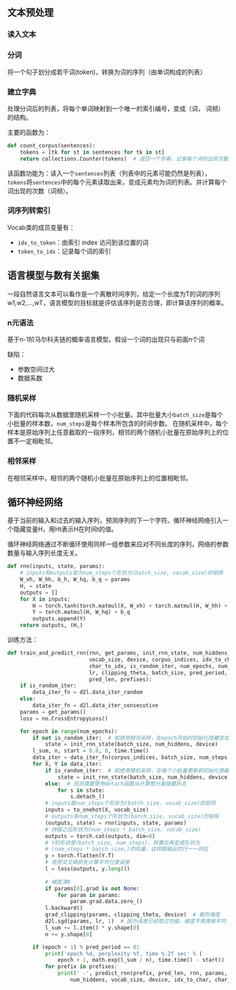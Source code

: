 ## 文本预处理

### 读入文本

### 分词

将一个句子划分成若干词(token)，转换为词的序列（由单词构成的列表）

### 建立字典

处理分词后的列表，将每个单词映射到一个唯一的索引编号，变成（词， 词频）的结构。

主要的函数为：

```python
def count_corpus(sentences):
    tokens = [tk for st in sentences for tk in st]
    return collections.Counter(tokens)  # 返回一个字典，记录每个词的出现次数
```

该函数功能为：读入一个`sentences`列表（列表中的元素可能仍然是列表），`tokens`将`sentences`中的每个元素读取出来，变成元素均为词的列表。并计算每个词出现的次数（词频）。

### 词序列转索引

Vocab类的成员变量有：

- `idx_to_token`：由索引 index 访问到该位置的词
- `token_to_idx`：记录每个词的索引



## 语言模型与数有关据集

 一段自然语言文本可以看作是一个离散时间序列，给定一个长度为T的词的序列w1,w2,…,wT，语言模型的目标就是评估该序列是否合理，即计算该序列的概率。

### n元语法

基于n-1阶马尔科夫链的概率语言模型。假设一个词的出现只与前面n个词

缺陷：

- 参数空间过大
- 数据系数

### 随机采样

下面的代码每次从数据里随机采样一个小批量。其中批量大小`batch_size`是每个小批量的样本数，`num_steps`是每个样本所包含的时间步数。
在随机采样中，每个样本是原始序列上任意截取的一段序列，相邻的两个随机小批量在原始序列上的位置不一定相毗邻。

### 相邻采样

在相邻采样中，相邻的两个随机小批量在原始序列上的位置相毗邻。



## 循环神经网络

基于当前的输入和过去的输入序列，预测序列的下一个字符。循环神经网络引入一个隐藏变量H，用Ht表示H在时间t的值。

 循环神经网络通过不断循环使用同样一组参数来应对不同长度的序列，网络的参数数量与输入序列长度无关。 

```python
def rnn(inputs, state, params):
    # inputs和outputs皆为num_steps个形状为(batch_size, vocab_size)的矩阵
    W_xh, W_hh, b_h, W_hq, b_q = params
    H, = state
    outputs = []
    for X in inputs:
        H = torch.tanh(torch.matmul(X, W_xh) + torch.matmul(H, W_hh) + b_h)
        Y = torch.matmul(H, W_hq) + b_q
        outputs.append(Y)
    return outputs, (H,)
```

训练方法：

```Python
def train_and_predict_rnn(rnn, get_params, init_rnn_state, num_hiddens,
                          vocab_size, device, corpus_indices, idx_to_char,
                          char_to_idx, is_random_iter, num_epochs, num_steps,
                          lr, clipping_theta, batch_size, pred_period,
                          pred_len, prefixes):
    if is_random_iter:
        data_iter_fn = d2l.data_iter_random
    else:
        data_iter_fn = d2l.data_iter_consecutive
    params = get_params()
    loss = nn.CrossEntropyLoss()

    for epoch in range(num_epochs):
        if not is_random_iter:  # 如使用相邻采样，在epoch开始时初始化隐藏状态
            state = init_rnn_state(batch_size, num_hiddens, device)
        l_sum, n, start = 0.0, 0, time.time()
        data_iter = data_iter_fn(corpus_indices, batch_size, num_steps, device)
        for X, Y in data_iter:
            if is_random_iter:  # 如使用随机采样，在每个小批量更新前初始化隐藏状态
                state = init_rnn_state(batch_size, num_hiddens, device)
            else:  # 否则需要使用detach函数从计算图分离隐藏状态
                for s in state:
                    s.detach_()
            # inputs是num_steps个形状为(batch_size, vocab_size)的矩阵
            inputs = to_onehot(X, vocab_size)
            # outputs有num_steps个形状为(batch_size, vocab_size)的矩阵
            (outputs, state) = rnn(inputs, state, params)
            # 拼接之后形状为(num_steps * batch_size, vocab_size)
            outputs = torch.cat(outputs, dim=0)
            # Y的形状是(batch_size, num_steps)，转置后再变成形状为
            # (num_steps * batch_size,)的向量，这样跟输出的行一一对应
            y = torch.flatten(Y.T)
            # 使用交叉熵损失计算平均分类误差
            l = loss(outputs, y.long())
            
            # 梯度清0
            if params[0].grad is not None:
                for param in params:
                    param.grad.data.zero_()
            l.backward()
            grad_clipping(params, clipping_theta, device)  # 裁剪梯度
            d2l.sgd(params, lr, 1)  # 因为误差已经取过均值，梯度不用再做平均
            l_sum += l.item() * y.shape[0]
            n += y.shape[0]

        if (epoch + 1) % pred_period == 0:
            print('epoch %d, perplexity %f, time %.2f sec' % (
                epoch + 1, math.exp(l_sum / n), time.time() - start))
            for prefix in prefixes:
                print(' -', predict_rnn(prefix, pred_len, rnn, params, init_rnn_state,
                    num_hiddens, vocab_size, device, idx_to_char, char_to_idx))
```


